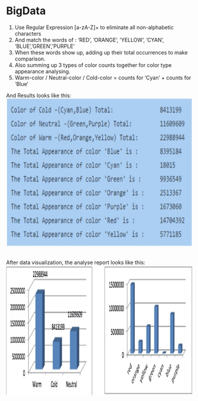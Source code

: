 # BigData
1. Use Regular Expression [a-zA-Z]+ to eliminate all non-alphabetic characters
2. And match the words of : ‘RED’, ’ORANGE’, ’YELLOW’, ’CYAN’, ’BLUE’,’GREEN’,’PURPLE’
3. When these words show up, adding up their total occurrences to make comparison.
4. Also summing up 3 types of color counts together for color type appearance analysing.
5. Warm-color / Neutral-color / Cold-color = counts for ‘Cyan’ + counts for ‘Blue’

And Results looks like this:
<br>
<img height="400" src="https://github.com/rmit-s3471293-Zhongyang-Wang/BigData/blob/master/b1.jpeg" />
<br>
<br>

After data visualization, the analyse report looks like this:
<br>
<img height="350" src="https://github.com/rmit-s3471293-Zhongyang-Wang/BigData/blob/master/b2.jpeg" />
<br>

